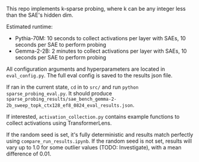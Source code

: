 This repo implements k-sparse probing, where k can be any integer less than the SAE's hidden dim.

Estimated runtime:

- Pythia-70M: 10 seconds to collect activations per layer with SAEs, 10 seconds per SAE to perform probing
- Gemma-2-2B: 2 minutes to collect activations per layer with SAEs, 10 seconds per SAE to perform probing

All configuration arguments and hyperparameters are located in `eval_config.py`. The full eval config is saved to the results json file.

If ran in the current state, `cd` in to `src/` and run `python sparse_probing_eval.py`. It should produce `sparse_probing_results/sae_bench_gemma-2-2b_sweep_topk_ctx128_ef8_0824_eval_results.json`.

If interested, `activation_collection.py` contains example functions to collect activations using TransformerLens.

If the random seed is set, it's fully deterministic and results match perfectly using `compare_run_results.ipynb`. If the random seed is not set, results will vary up to 1.0 for some outlier values (TODO: Investigate), with a mean difference of 0.01.